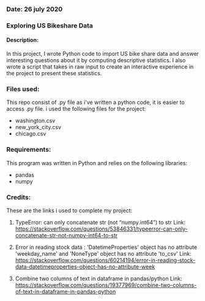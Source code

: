 ### Date: 26 july 2020

### Exploring US Bikeshare Data

#### Description:
In this project, I wrote Python code to import US bike share data and answer interesting questions about it by computing descriptive statistics. 
I also wrote a script that takes in raw input to create an interactive experience in the project to present these statistics. 

### Files used:
This repo consist of .py file as i've written a python code, it is easier to access .py file. i used the following files for the project:
  - washington.csv
  - new_york_city.csv
  - chicago.csv

### Requirements: 
This program was written in Python and relies on the following libraries:
  - pandas
  - numpy

### Credits:
These are the links i used to complete my project:

1. TypeError: can only concatenate str (not “numpy.int64”) to str
Link: https://stackoverflow.com/questions/53846331/typeerror-can-only-concatenate-str-not-numpy-int64-to-str

2. Error in reading stock data : 'DatetimeProperties' object has no attribute 'weekday_name' and 'NoneType' object has no attribute 'to_csv'
Link: https://stackoverflow.com/questions/60214194/error-in-reading-stock-data-datetimeproperties-object-has-no-attribute-week

3. Combine two columns of text in dataframe in pandas/python
Link: https://stackoverflow.com/questions/19377969/combine-two-columns-of-text-in-dataframe-in-pandas-python


